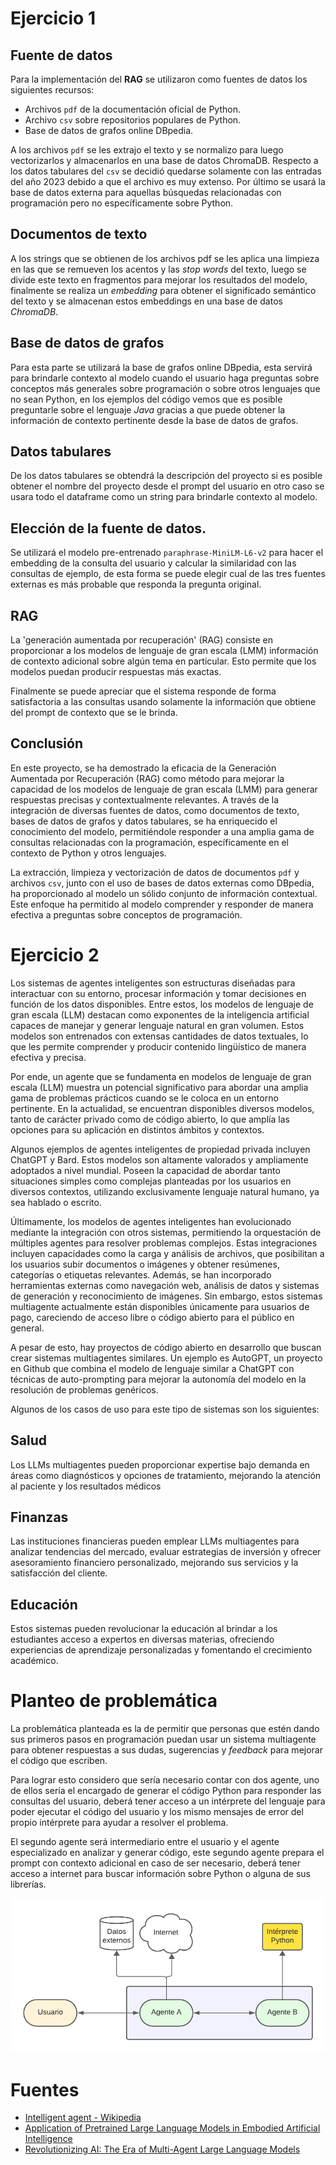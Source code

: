# Ejercicio 1

## Fuente de datos

Para la implementación del **RAG** se utilizaron como fuentes de datos los siguientes recursos:

- Archivos `pdf` de la documentación oficial de Python.
- Archivo `csv` sobre repositorios populares de Python.
- Base de datos de grafos online DBpedia.

A los archivos `pdf` se les extrajo el texto y se normalizo para luego vectorizarlos y almacenarlos en una base de datos ChromaDB. Respecto a los datos tabulares del `csv` se decidió quedarse solamente con las entradas del año 2023 debido a que el archivo es muy extenso. Por último se usará la base de datos externa para aquellas búsquedas relacionadas con programación pero no específicamente sobre Python.

## Documentos de texto

A los strings que se obtienen de los archivos pdf se les aplica una limpieza en las que se remueven los acentos y las *stop words* del texto, luego se divide este texto en fragmentos para mejorar los resultados del modelo, finalmente se realiza un *embedding* para obtener el significado semántico del texto y se almacenan estos embeddings en una base de datos *ChromaDB*.

## Base de datos de grafos

Para esta parte se utilizará la base de grafos online DBpedia, esta servirá para brindarle contexto al modelo cuando el usuario haga preguntas sobre conceptos más generales sobre programación o sobre otros lenguajes que no sean Python, en los ejemplos del código vemos que es posible preguntarle sobre el lenguaje *Java* gracias a que puede obtener la información de contexto pertinente desde la base de datos de grafos.

## Datos tabulares

De los datos tabulares se obtendrá la descripción del proyecto si es posible obtener el nombre del proyecto desde el prompt del usuario en otro caso se usara todo el dataframe como un string para brindarle contexto al modelo.

## Elección de la fuente de datos.

Se utilizará el modelo pre-entrenado `paraphrase-MiniLM-L6-v2` para hacer el embedding de la consulta del usuario y calcular la similaridad con las consultas de ejemplo, de esta forma se puede elegir cual de las tres fuentes externas es más probable que responda la pregunta original.

## RAG

La 'generación aumentada por recuperación' (RAG) consiste en proporcionar a los modelos de lenguaje de gran escala (LMM) información de contexto adicional sobre algún tema en particular. Esto permite que los modelos puedan producir respuestas más exactas.

Finalmente se puede apreciar que el sistema responde de forma satisfactoria a las consultas usando solamente la información que obtiene del prompt de contexto que se le brinda.

## Conclusión

En este proyecto, se ha demostrado la eficacia de la Generación Aumentada por Recuperación (RAG) como método para mejorar la capacidad de los modelos de lenguaje de gran escala (LMM) para generar respuestas precisas y contextualmente relevantes. A través de la integración de diversas fuentes de datos, como documentos de texto, bases de datos de grafos y datos tabulares, se ha enriquecido el conocimiento del modelo, permitiéndole responder a una amplia gama de consultas relacionadas con la programación, específicamente en el contexto de Python y otros lenguajes.

La extracción, limpieza y vectorización de datos de documentos `pdf` y archivos `csv`, junto con el uso de bases de datos externas como DBpedia, ha proporcionado al modelo un sólido conjunto de información contextual. Este enfoque ha permitido al modelo comprender y responder de manera efectiva a preguntas sobre conceptos de programación.

# Ejercicio 2

Los sistemas de agentes inteligentes son estructuras diseñadas para interactuar con su entorno, procesar información y tomar decisiones en función de los datos disponibles. Entre estos, los modelos de lenguaje de gran escala (LLM) destacan como exponentes de la inteligencia artificial capaces de manejar y generar lenguaje natural en gran volumen. Estos modelos son entrenados con extensas cantidades de datos textuales, lo que les permite comprender y producir contenido lingüístico de manera efectiva y precisa.

Por ende, un agente que se fundamenta en modelos de lenguaje de gran escala (LLM) muestra un potencial significativo para abordar una amplia gama de problemas prácticos cuando se le coloca en un entorno pertinente. En la actualidad, se encuentran disponibles diversos modelos, tanto de carácter privado como de código abierto, lo que amplía las opciones para su aplicación en distintos ámbitos y contextos.

Algunos ejemplos de agentes inteligentes de propiedad privada incluyen ChatGPT y Bard. Estos modelos son altamente valorados y ampliamente adoptados a nivel mundial. Poseen la capacidad de abordar tanto situaciones simples como complejas planteadas por los usuarios en diversos contextos, utilizando exclusivamente lenguaje natural humano, ya sea hablado o escrito.

Últimamente, los modelos de agentes inteligentes han evolucionado mediante la integración con otros sistemas, permitiendo la orquestación de múltiples agentes para resolver problemas complejos. Estas integraciones incluyen capacidades como la carga y análisis de archivos, que posibilitan a los usuarios subir documentos o imágenes y obtener resúmenes, categorías o etiquetas relevantes. Además, se han incorporado herramientas externas como navegación web, análisis de datos y sistemas de generación y reconocimiento de imágenes. Sin embargo, estos sistemas multiagente actualmente están disponibles únicamente  para usuarios de pago, careciendo de acceso libre o código abierto para el público en general.

A pesar de esto, hay proyectos de código abierto en desarrollo que buscan crear sistemas multiagentes similares. Un ejemplo es AutoGPT, un proyecto en Github que combina el modelo de lenguaje similar a ChatGPT con técnicas de auto-prompting para mejorar la autonomía del modelo en la resolución de problemas genéricos.

Algunos de los casos de uso para este tipo de sistemas son los siguientes:

## Salud
Los LLMs multiagentes pueden proporcionar expertise bajo demanda en áreas como diagnósticos y opciones de tratamiento, mejorando la atención al paciente y los resultados médicos

## Finanzas
Las instituciones financieras pueden emplear LLMs multiagentes para analizar tendencias del mercado, evaluar estrategias de inversión y ofrecer asesoramiento financiero personalizado, mejorando sus servicios y la satisfacción del cliente.

## Educación
Estos sistemas pueden revolucionar la educación al brindar a los estudiantes acceso a expertos en diversas materias, ofreciendo experiencias de aprendizaje personalizadas y fomentando el crecimiento académico.
 
# Planteo de problemática

La problemática planteada es la de permitir que personas que estén dando sus primeros pasos en programación puedan usar un sistema multiagente para obtener respuestas a sus dudas, sugerencias y *feedback* para mejorar el código que escriben.

Para lograr esto considero que sería necesario contar con dos agente, uno de ellos sería el encargado de generar el código Python para responder las consultas del usuario, deberá tener acceso a un intérprete del lenguaje para poder ejecutar el código del usuario y los mismo mensajes de error del propio intérprete para ayudar a resolver el problema.

El segundo agente será intermediario entre el usuario y el agente especializado en analizar y generar código, este segundo agente prepara el prompt con contexto adicional en caso de ser necesario, deberá tener acceso a internet para buscar información sobre Python o alguna de sus librerías.


![Esquema del sistema multiagente planteado](img/esquema.png)

# Fuentes
- [Intelligent agent - Wikipedia](https://en.wikipedia.org/wiki/Intelligent_agent)
- [Application of Pretrained Large Language Models in Embodied Artificial Intelligence](https://link.springer.com/article/10.1134/S1064562422060138)
- [Revolutionizing AI: The Era of Multi-Agent Large Language Models](https://gafowler.medium.com/revolutionizing-ai-the-era-of-multi-agent-large-language-models-f70d497f3472)
